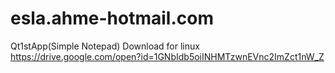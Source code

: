 # esla.ahme-hotmail.com
Qt1stApp(Simple Notepad)
Download for linux
https://drive.google.com/open?id=1GNbIdb5oiINHMTzwnEVnc2ImZct1nW_Z
